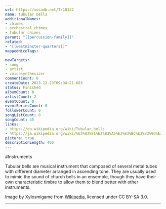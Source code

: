 ```yaml
---
url: https://vocadb.net/T/10132
name: tubular bells
additionalNames: 
- chimes
- orchestral chimes
- tubular chimes
parent: "[[percussion-family]]"
related:
- "[[westminster-quarters]]"
mappedNicoTags:

newTargets:
- song
- artist
- voicesynthesizer
commentCount: 0
createDate: 2023-12-23T09:34:21.683
status: Finished
albumCount: 0
artistCount: 2
eventCount: 0
eventSeriesCount: 0
followerCount: 0
songListCount: 0
songCount: 45
links: 
- https://en.wikipedia.org/wiki/Tubular_bells
- https://ja.wikipedia.org/wiki/%E3%83%81%E3%83%A5%E3%83%BC%E3%83%96%E3%83%A9%E3%83%BC%E3%83%99%E3%83%AB
picture: true
descriptionLength: 460
---
```


#Instruments

Tubular bells are musical instrument that composed of several metal tubes with different diameter arranged in ascending tone. They are usually used to mimic the sound of church bells in an ensemble, though they have their own characteristic timbre to allow them to blend better with other instruments.

Image by Xylosmigame from [Wikipedia](https://en.wikipedia.org/wiki/File:Yamaha_Deagan_chimes_(from_LA_Percussion_Rentals).jpg), licensed under CC BY-SA 3.0.

---

